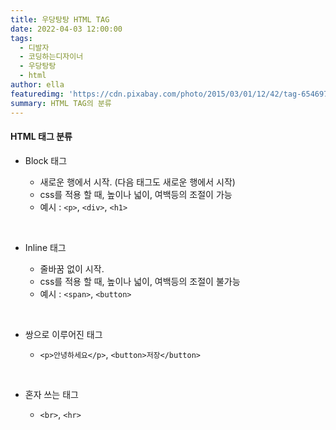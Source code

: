 ```yaml
---
title: 우당탕탕 HTML TAG
date: 2022-04-03 12:00:00
tags:
  - 디발자
  - 코딩하는디자이너
  - 우당탕탕
  - html
author: ella
featuredimg: 'https://cdn.pixabay.com/photo/2015/03/01/12/42/tag-654697_1280.jpg'
summary: HTML TAG의 분류
---
```


#### HTML 태그 분류

- Block 태그

  - 새로운 행에서 시작. (다음 태그도 새로운 행에서 시작)
  - css를 적용 할 때, 높이나 넓이, 여백등의 조절이 가능
  - 예시 : `<p>`, `<div>`, `<h1>`

<br>

- Inline 태그

  - 줄바꿈 없이 시작.
  - css를 적용 할 때, 높이나 넓이, 여백등의 조절이 불가능
  - 예시 : `<span>`, `<button>`

<br>

- 쌍으로 이루어진 태그

  - `<p>안녕하세요</p>`, `<button>저장</button>`

<br>

- 혼자 쓰는 태그

  - `<br>`, `<hr>`
